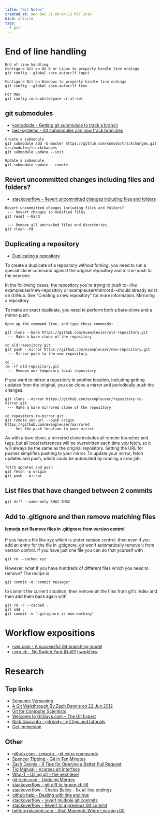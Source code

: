 ```yaml
---
title: "Git Notes"
created_at: Wed Dec 31 08:04:13 MST 2014
kind: article
tags:
  - git
---
```


# End of line handling

~~~~~~~~~~~~~~~~
End of line handling
Configure Git on OS X or Linux to properly handle line endings
git config --global core.autocrlf input

Configure Git on Windows to properly handle line endings
git config --global core.autocrlf true

For Mac
git config core.whitespace cr-at-eol
~~~~~~~~~~~~~~~~

## git submodules

* [komodoide - Getting git submodule to track a branch](http://komodoide.com/blog/2014-05/git-submodules/)
* [bec-systems - Git submodules can now track branches](http://bec-systems.com/site/1020/git-submodules-can-now-track-branches)

~~~~~~~~~~~~~~~~
Create a submodule
git submodule add -b master https://github.com/Komodo/trackchanges.git src/modules/trackchanges
git submodule update --init
~~~~~~~~~~~~~~~~

~~~~~~~~~~~~~~~~
Update a submodule
git submodule update --remote
~~~~~~~~~~~~~~~~

## Revert uncommitted changes including files and folders?

* [stackoverflow - Revert uncommitted changes including files and folders](http://stackoverflow.com/questions/5807137/git-how-to-revert-uncommitted-changes-including-files-and-folders)

~~~~~~~~~~~~~~~~
Revert uncommitted changes including files and folders?
 --- Revert changes to modified files.
git reset --hard

 --- Remove all untracked files and directories.
git clean -fd
~~~~~~~~~~~~~~~~

## Duplicating a repository

* [Duplicating a repository](https://help.github.com/articles/duplicating-a-repository/)



To create a duplicate of a repository without forking, you need to run
a special clone command against the original repository and mirror-push
to the new one.

In the following cases, the repository you're trying to push to--like
exampleuser/new-repository or exampleuser/mirrored--should already
exist on GitHub. See "Creating a new repository" for more information.
Mirroring a repository

To make an exact duplicate, you need to perform both a bare-clone and
a mirror-push.

~~~~~~~~~~~~~~~~
Open up the command line, and type these commands:

git clone --bare https://github.com/exampleuser/old-repository.git
 --- Make a bare clone of the repository

cd old-repository.git
git push --mirror https://github.com/exampleuser/new-repository.git
 --- Mirror-push to the new repository

cd ..
rm -rf old-repository.git
 --- Remove our temporary local repository
~~~~~~~~~~~~~~~~

If you want to mirror a repository in another location, including getting
updates from the original, you can clone a mirror and periodically push
the changes.

~~~~~~~~~~~~~~~~
git clone --mirror https://github.com/exampleuser/repository-to-mirror.git
 --- Make a bare mirrored clone of the repository

cd repository-to-mirror.git
git remote set-url --push origin https://github.com/exampleuser/mirrored
 --- Set the push location to your mirror
~~~~~~~~~~~~~~~~

As with a bare clone, a mirrored clone includes all remote branches and
tags, but all local references will be overwritten each time you fetch,
so it will always be the same as the original repository. Setting the
URL for pushes simplifies pushing to your mirror. To update your mirror,
fetch updates and push, which could be automated by running a cron job.

~~~~~~~~~~~~~~~~
fetch updates and push
git fetch -p origin
git push --mirror
~~~~~~~~~~~~~~~~

## List files that have changed between 2 commits

~~~~~~~~~~~~~~~~
git diff --name-only SHA1 SHA2
~~~~~~~~~~~~~~~~

## Add to .gitignore and then remove matching files

#### [lemoda.net](http://www.lemoda.net/git/rm-gitignore-files/) Remove files in .gitignore from version control

If you have a file like xyz which is under version control, then even
if you add an entry for the file in .gitignore, git won't automatically
remove it from version control. If you have just one file you can do
that yourself with

~~~~~~~~~~~~~~~~
git rm --cached xyz
~~~~~~~~~~~~~~~~

However, what if you have hundreds of different files which you need to
remove? The recipe is

~~~~~~~~~~~~~~~~
git commit -m "commit message"
~~~~~~~~~~~~~~~~

to commit the current situation, then remove all the files from git's
index and then add them back again with

~~~~~~~~~~~~~~~~
git rm -r --cached .
git add .
git commit -m ".gitignore is now working"
~~~~~~~~~~~~~~~~


# Workflow expositions

* [nvie.com - A successful Git branching model](http://nvie.com/posts/a-successful-git-branching-model/)
* [cern.ch - No Switch Yard (NoSY) workflow](https://root.cern.ch/drupal/content/suggested-work-flow-distributed-projects-nosy#A-suggested-work-flow-for-distributed-projects-NoSY)

# Research

## Top links

* [Semantic Versioning](http://semver.org)
* [A Git Walkthrough By Zach Dennis on 22 Jun 2012](http://www.mutuallyhuman.com/blog/2012/06/22/a-git-walkthrough/)
* [Git for Computer Scientists](http://eagain.net/articles/git-for-computer-scientists/)
* [Welcome to GitGuys.com – The Git Expert](http://www.gitguys.com/)
* [Nick Quaranto - gitready - git tips and tutorials](http://gitready.com/)
* [Get Immersion](http://gitimmersion.com/index.html)

## Other

* [github.com - unixorn - git extra commands](https://github.com/unixorn/git-extra-commands)
* [Spencer Tipping - Git in Ten Minutes](http://spencertipping.com/git-in-ten-minutes/git-in-ten-minutes.pdf)
* [Zach Dennis - 9 Tips for Opening a Better Pull Request](http://www.mutuallyhuman.com/blog/2014/09/29/9-tips-for-opening-a-better-pull-request/)
* [Tig Manual - ncurses git interface](http://jonas.nitro.dk/tig/manual.html)
* [Who-T - Using git - the next level](http://who-t.blogspot.com/2014/03/using-git-next-level.html)
* [git-scm.com - Undoing Merges](http://git-scm.com/blog/2010/03/02/undoing-merges.html)
* [stackoverflow - git diff to ignore ctl-M](http://stackoverflow.com/questions/1889559/git-diff-to-ignore-m)
* [stackoverflow - Chales Bailey - fix all line endings](http://stackoverflow.com/questions/1510798/trying-to-fix-line-endings-with-git-filter-branch-but-having-no-luck/1511273#1511273)
* [github help - Dealing with line endings](https://help.github.com/articles/dealing-with-line-endings/#platform-all)
* [stackoverflow - revert multiple git commits](http://stackoverflow.com/questions/1463340/revert-multiple-git-commits/1470452#1470452)
* [stackoverflow - Revert to a previous Git commit](http://stackoverflow.com/questions/4114095/revert-to-a-previous-git-commit)
* [betterexplained.com - Aha! Moments When Learning Git](http://betterexplained.com/articles/aha-moments-when-learning-git/)

